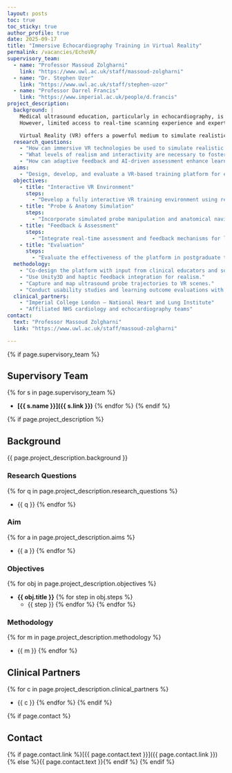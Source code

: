```yaml
---
layout: posts
toc: true
toc_sticky: true
author_profile: true
date: 2025-09-17
title: "Immersive Echocardiography Training in Virtual Reality"
permalink: /vacancies/EchoVR/
supervisory_team:
  - name: "Professor Massoud Zolgharni"
    link: "https://www.uwl.ac.uk/staff/massoud-zolgharni"
  - name: "Dr. Stephen Uzor"
    link: "https://www.uwl.ac.uk/staff/stephen-uzor"
  - name: "Professor Darrel Francis"
    link: "https://www.imperial.ac.uk/people/d.francis"
project_description:
  background: |
    Medical ultrasound education, particularly in echocardiography, is traditionally hands-on and instructor-intensive. 
    However, limited access to real-time scanning experience and expert feedback constrains student learning and the standardization of training.

    Virtual Reality (VR) offers a powerful medium to simulate realistic echocardiographic scenarios, enhancing spatial awareness, probe handling skills, and interpretation in a controlled, repeatable environment.
  research_questions:
    - "How can immersive VR technologies be used to simulate realistic echocardiographic scanning environments?"
    - "What levels of realism and interactivity are necessary to foster clinical competence?"
    - "How can adaptive feedback and AI-driven assessment enhance learning outcomes?"
  aims:
    - "Design, develop, and evaluate a VR-based training platform for echocardiography education."
  objectives:
    - title: "Interactive VR Environment"
      steps:
        - "Develop a fully interactive VR training environment using real echocardiographic data."
    - title: "Probe & Anatomy Simulation"
      steps:
        - "Incorporate simulated probe manipulation and anatomical navigation."
    - title: "Feedback & Assessment"
      steps:
        - "Integrate real-time assessment and feedback mechanisms for learners."
    - title: "Evaluation"
      steps:
        - "Evaluate the effectiveness of the platform in postgraduate training courses."
  methodology:
    - "Co-design the platform with input from clinical educators and sonographers."
    - "Use Unity3D and haptic feedback integration for realism."
    - "Capture and map ultrasound probe trajectories to VR scenes."
    - "Conduct usability studies and learning outcome evaluations with MSc Medical Ultrasound (Echocardiography) students."
  clinical_partners:
    - "Imperial College London – National Heart and Lung Institute"
    - "Affiliated NHS cardiology and echocardiography teams"
contact:
  text: "Professor Massoud Zolgharni"
  link: "https://www.uwl.ac.uk/staff/massoud-zolgharni"

---
```


{% if page.supervisory_team %}
## Supervisory Team
{% for s in page.supervisory_team %}
- **[{{ s.name }}]({{ s.link }})**
{% endfor %}
{% endif %}

{% if page.project_description %}
## Background
{{ page.project_description.background }}

### Research Questions
{% for q in page.project_description.research_questions %}
- {{ q }}
{% endfor %}

### Aim
{% for a in page.project_description.aims %}
- {{ a }}
{% endfor %}

### Objectives
{% for obj in page.project_description.objectives %}
- **{{ obj.title }}**
  {% for step in obj.steps %}
  - {{ step }}
  {% endfor %}
{% endfor %}

### Methodology
{% for m in page.project_description.methodology %}
- {{ m }}
{% endfor %}

## Clinical Partners
{% for c in page.project_description.clinical_partners %}
- {{ c }}
{% endfor %}
{% endif %}


{% if page.contact %}
## Contact
{% if page.contact.link %}[{{ page.contact.text }}]({{ page.contact.link }}){% else %}{{ page.contact.text }}{% endif %}
{% endif %}

